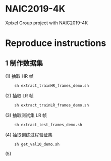 # NAIC2019-4K
Xpixel Group project with NAIC2019-4K


# Reproduce instructions
## 1 制作数据集
(1) 抽取 HR 帧
```
    sh extract_trainHR_frames_demo.sh
```
(2) 抽取 LR 帧
```
    sh extract_trainLR_frames_demo.sh
```
(3) 抽取测试集 LR 帧
```
    sh extract_test_frames_demo.sh
 ```
(4) 抽取训练过程验证集  
```
    sh get_val10_demo.sh  
```
(5) 
